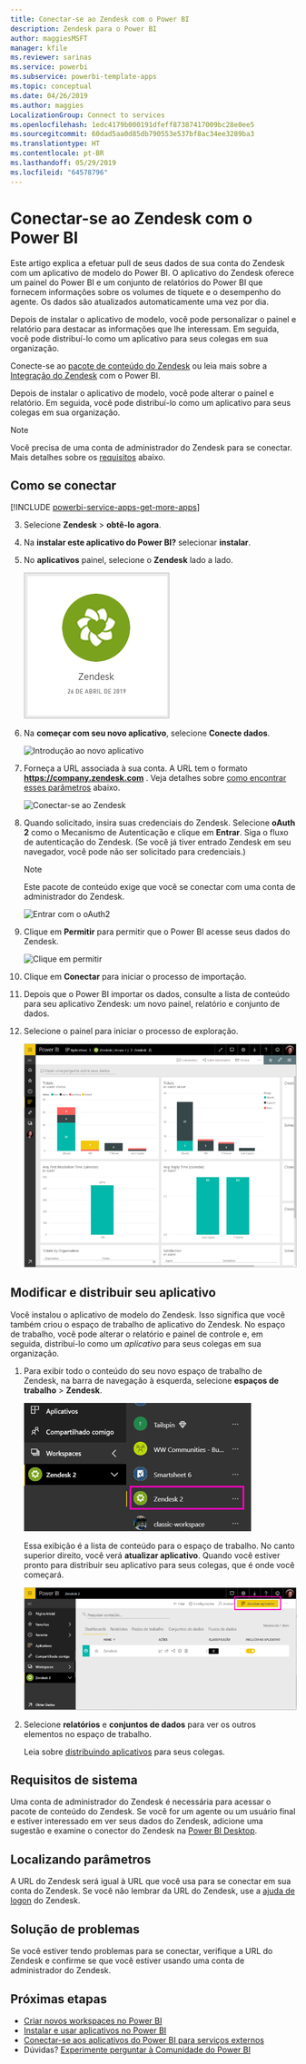 ```yaml
---
title: Conectar-se ao Zendesk com o Power BI
description: Zendesk para o Power BI
author: maggiesMSFT
manager: kfile
ms.reviewer: sarinas
ms.service: powerbi
ms.subservice: powerbi-template-apps
ms.topic: conceptual
ms.date: 04/26/2019
ms.author: maggies
LocalizationGroup: Connect to services
ms.openlocfilehash: 1edc4179b000191dfeff87387417009bc28e0ee5
ms.sourcegitcommit: 60dad5aa0d85db790553e537bf8ac34ee3289ba3
ms.translationtype: HT
ms.contentlocale: pt-BR
ms.lasthandoff: 05/29/2019
ms.locfileid: "64578796"
---
```

# <a name="connect-to-zendesk-with-power-bi"></a>Conectar-se ao Zendesk com o Power BI

Este artigo explica a efetuar pull de seus dados de sua conta do Zendesk com um aplicativo de modelo do Power BI. O aplicativo do Zendesk oferece um painel do Power BI e um conjunto de relatórios do Power BI que fornecem informações sobre os volumes de tíquete e o desempenho do agente. Os dados são atualizados automaticamente uma vez por dia. 

Depois de instalar o aplicativo de modelo, você pode personalizar o painel e relatório para destacar as informações que lhe interessam. Em seguida, você pode distribuí-lo como um aplicativo para seus colegas em sua organização.

Conecte-se ao [pacote de conteúdo do Zendesk](https://app.powerbi.com/getdata/services/zendesk) ou leia mais sobre a [Integração do Zendesk](https://powerbi.microsoft.com/integrations/zendesk) com o Power BI.

Depois de instalar o aplicativo de modelo, você pode alterar o painel e relatório. Em seguida, você pode distribuí-lo como um aplicativo para seus colegas em sua organização.

>[!NOTE]
>Você precisa de uma conta de administrador do Zendesk para se conectar. Mais detalhes sobre os [requisitos](#system-requirements) abaixo.

## <a name="how-to-connect"></a>Como se conectar

[!INCLUDE [powerbi-service-apps-get-more-apps](./includes/powerbi-service-apps-get-more-apps.md)]

3. Selecione **Zendesk** \> **obtê-lo agora**.
4. Na **instalar este aplicativo do Power BI?** selecionar **instalar**.
4. No **aplicativos** painel, selecione o **Zendesk** lado a lado.

    ![Bloco de aplicativo do Power BI Zendesk](media/service-connect-to-zendesk/power-bi-zendesk-tile.png)

6. Na **começar com seu novo aplicativo**, selecione **Conecte dados**.

    ![Introdução ao novo aplicativo](media/service-tutorial-connect-to-github/power-bi-github-app-tutorial-connect-data.png)

4. Forneça a URL associada à sua conta. A URL tem o formato **https://company.zendesk.com** . Veja detalhes sobre [como encontrar esses parâmetros](#finding-parameters) abaixo.
   
   ![Conectar-se ao Zendesk](media/service-connect-to-zendesk/pbi_zendeskconnect.png)

5. Quando solicitado, insira suas credenciais do Zendesk.  Selecione **oAuth 2** como o Mecanismo de Autenticação e clique em **Entrar**. Siga o fluxo de autenticação do Zendesk. (Se você já tiver entrado Zendesk em seu navegador, você pode não ser solicitado para credenciais.)
   
   > [!NOTE]
   > Este pacote de conteúdo exige que você se conectar com uma conta de administrador do Zendesk. 
   > 
   
   ![Entrar com o oAuth2](media/service-connect-to-zendesk/pbi_zendesksignin.png)
6. Clique em **Permitir** para permitir que o Power BI acesse seus dados do Zendesk.
   
   ![Clique em permitir](media/service-connect-to-zendesk/zendesk2.jpg)
7. Clique em **Conectar** para iniciar o processo de importação. 
8. Depois que o Power BI importar os dados, consulte a lista de conteúdo para seu aplicativo Zendesk: um novo painel, relatório e conjunto de dados.
9. Selecione o painel para iniciar o processo de exploração.

    ![Painel do Zendesk](media/service-connect-to-zendesk/power-bi-zendesk-dashboard.png)
   
## <a name="modify-and-distribute-your-app"></a>Modificar e distribuir seu aplicativo

Você instalou o aplicativo de modelo do Zendesk. Isso significa que você também criou o espaço de trabalho de aplicativo do Zendesk. No espaço de trabalho, você pode alterar o relatório e painel de controle e, em seguida, distribuí-lo como um *aplicativo* para seus colegas em sua organização. 

1. Para exibir todo o conteúdo do seu novo espaço de trabalho de Zendesk, na barra de navegação à esquerda, selecione **espaços de trabalho** > **Zendesk**. 

    ![Espaço de trabalho do Zendesk no painel de navegação à esquerda](media/service-connect-to-zendesk/power-bi-zendesk-workspace-left-nav.png)

    Essa exibição é a lista de conteúdo para o espaço de trabalho. No canto superior direito, você verá **atualizar aplicativo**. Quando você estiver pronto para distribuir seu aplicativo para seus colegas, que é onde você começará. 

    ![Lista de conteúdo do Zendesk](media/service-connect-to-zendesk/power-bi-zendesk-content-list.png)

2. Selecione **relatórios** e **conjuntos de dados** para ver os outros elementos no espaço de trabalho.

    Leia sobre [distribuindo aplicativos](service-create-distribute-apps.md) para seus colegas.

## <a name="system-requirements"></a>Requisitos de sistema
Uma conta de administrador do Zendesk é necessária para acessar o pacote de conteúdo do Zendesk. Se você for um agente ou um usuário final e estiver interessado em ver seus dados do Zendesk, adicione uma sugestão e examine o conector do Zendesk na [Power BI Desktop](desktop-connect-to-data.md).

## <a name="finding-parameters"></a>Localizando parâmetros
A URL do Zendesk será igual à URL que você usa para se conectar em sua conta do Zendesk. Se você não lembrar da URL do Zendesk, use a [ajuda de logon](https://www.zendesk.com/login/) do Zendesk.

## <a name="troubleshooting"></a>Solução de problemas
Se você estiver tendo problemas para se conectar, verifique a URL do Zendesk e confirme se que você estiver usando uma conta de administrador do Zendesk.

## <a name="next-steps"></a>Próximas etapas

* [Criar novos workspaces no Power BI](service-create-the-new-workspaces.md)
* [Instalar e usar aplicativos no Power BI](consumer/end-user-apps.md)
* [Conectar-se aos aplicativos do Power BI para serviços externos](service-connect-to-services.md)
* Dúvidas? [Experimente perguntar à Comunidade do Power BI](http://community.powerbi.com/)

